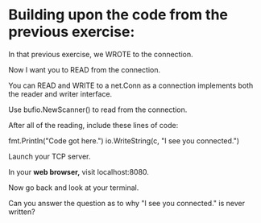 # Building upon the code from the previous exercise:

In that previous exercise, we WROTE to the connection.

Now I want you to READ from the connection.

You can READ and WRITE to a net.Conn as a connection implements both the reader and writer interface.

Use bufio.NewScanner() to read from the connection.

After all of the reading, include these lines of code:

fmt.Println("Code got here.")
io.WriteString(c, "I see you connected.")

Launch your TCP server.

In your **web browser,** visit localhost:8080.

Now go back and look at your terminal.

Can you answer the question as to why "I see you connected." is never written?